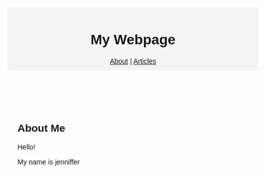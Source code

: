 <!DOCTYPE html>
<html lang="en">
<head>
  <meta charset="UTF-8">
  <meta name="viewport" content="width=device-width, initial-scale=1.0">
  <title>My Webpage</title>
  <style>
    body {
      font-family: Arial, sans-serif;
      margin: 20px;
      padding: 0;
    }
    header, footer {
      background: #f4f4f4;
      padding: 10px;
      text-align: center;
    }
    main {
      padding: 20px;
    }
    article {
      margin-bottom: 20px;
    }
  </style>
</head>
<body>

  <header>
    <h1>My Webpage</h1>
    <nav>
      <a href="#about">About</a> |
      <a href="#articles">Articles</a>
    </nav>
  </header>

  <main>
    <section id="about">
      <h2>About Me</h2>
      <p>Hello!</p>
      <l>My name is jenniffer</l>
    </section>
  

</body>
</html>



